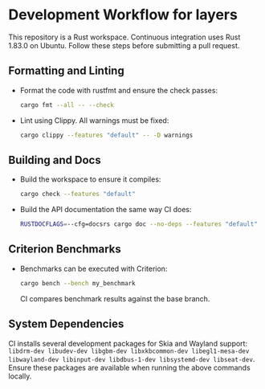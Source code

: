 # Development Workflow for layers

This repository is a Rust workspace. Continuous integration uses Rust 1.83.0 on Ubuntu.
Follow these steps before submitting a pull request.

## Formatting and Linting
- Format the code with rustfmt and ensure the check passes:
  ```bash
  cargo fmt --all -- --check
  ```
- Lint using Clippy. All warnings must be fixed:
  ```bash
  cargo clippy --features "default" -- -D warnings
  ```

## Building and Docs
- Build the workspace to ensure it compiles:
  ```bash
  cargo check --features "default"
  ```
- Build the API documentation the same way CI does:
  ```bash
  RUSTDOCFLAGS=--cfg=docsrs cargo doc --no-deps --features "default" -p lay-rs
  ```

## Criterion Benchmarks
- Benchmarks can be executed with Criterion:
  ```bash
  cargo bench --bench my_benchmark
  ```
  CI compares benchmark results against the base branch.

## System Dependencies
CI installs several development packages for Skia and Wayland support:
`libdrm-dev libudev-dev libgbm-dev libxkbcommon-dev libegl1-mesa-dev libwayland-dev libinput-dev libdbus-1-dev libsystemd-dev libseat-dev`.
Ensure these packages are available when running the above commands locally.


